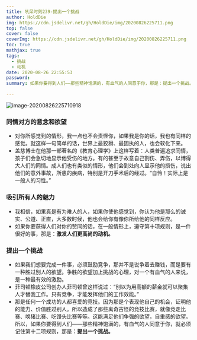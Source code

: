 ```yaml
---
title: 吼呆时刻239-提出一个挑战
author: HoldDie
img: https://cdn.jsdelivr.net/gh/HoldDie/img/20200826225711.png
top: false
cover: false
coverImg: https://cdn.jsdelivr.net/gh/HoldDie/img/20200826225711.png
toc: true
mathjax: true
tags:
  - 挑战
  - 动机
date: 2020-08-26 22:55:53
password:
summary: 如果你要得到人们——那些精神饱满的，有血气的人同意于你，那是：提出一个挑战。

---
```


![image-20200826225710918](https://cdn.jsdelivr.net/gh/HoldDie/img/20200826225711.png)

### **同情对方的意念和欲望**

- 对你所感觉到的情形，我一点也不会责怪你，如果我是你的话，我也有同样的感觉。就这样一句简单的话，世界上最狡猾、最固执的人，也会软化下来。
- 盖慈博士在他那一部著名的《教育心理学》上这样写着：人类普遍追求同情，孩子们会急切地显示他受伤的地方。有的甚至于故意自己割伤、弄伤，以博得大人们的同情。成人们也有类似的情形，他们会到处向人显示他的损伤，说出他们的意外事故，所患的疾病，特别是开刀手术后的经过。“自怜！实际上是一般人的习性。”

### **吸引所有人的魅力**

- 我相信，如果真是有为难人的人，如果你使他感觉到，你认为他是那么的诚实、公道、正直，大多数时候，他也会给你有像你所给他的同样反应。
- 如果你要获得人们对你的赞同的话，在一般情形上，遵守第十项规则，是一件很好的事，那是：**激发人们更高尚的动机。**

### 提出一个挑战

- 如果我们想要完成一件事，必须鼓励竞争，那并不是说争着去赚钱，而是要有一种胜过别人的欲望。争胜的欲望加上挑战的心理，对一个有血气的人来说，是一种最有效的激励。
- 菲司顿橡皮公司创办人菲司顿曾这样说过：“别以为用高额的薪金就可以聚集人才替我工作。只有竞争，才能发挥他们的工作效能。”
- 那是任何一个成功的人都喜爱的竞技。因为那是个表现他自己的机会，证明他的能力、价值胜过别人。所以造成了那些离奇古怪的竞技比赛，就像竞走比赛、唤猪比赛、吃馒头比赛等等。这能满足他们争强的欲望，自重感的欲望。所以，如果你要得到人们——那些精神饱满的，有血气的人同意于你，就必须记住第十二项规则，那是：**提出一个挑战。**

